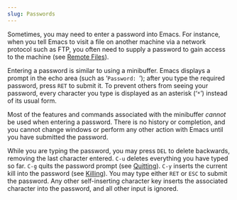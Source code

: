 ```yaml
---
slug: Passwords
---
```


Sometimes, you may need to enter a password into Emacs. For instance, when you tell Emacs to visit a file on another machine via a network protocol such as FTP, you often need to supply a password to gain access to the machine (see [Remote Files](/docs/emacs/Remote-Files)).

Entering a password is similar to using a minibuffer. Emacs displays a prompt in the echo area (such as ‘`Password: `’); after you type the required password, press `RET` to submit it. To prevent others from seeing your password, every character you type is displayed as an asterisk (‘`*`’) instead of its usual form.

Most of the features and commands associated with the minibuffer *cannot* be used when entering a password. There is no history or completion, and you cannot change windows or perform any other action with Emacs until you have submitted the password.

While you are typing the password, you may press `DEL` to delete backwards, removing the last character entered. `C-u` deletes everything you have typed so far. `C-g` quits the password prompt (see [Quitting](/docs/emacs/Quitting)). `C-y` inserts the current kill into the password (see [Killing](/docs/emacs/Killing)). You may type either `RET` or `ESC` to submit the password. Any other self-inserting character key inserts the associated character into the password, and all other input is ignored.
